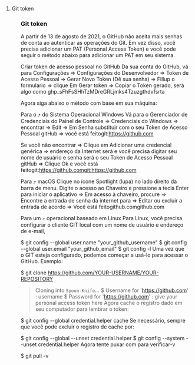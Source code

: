 <ol>
<li>Git token
<ol>
<h3>Git token</h3>
A partir de 13 de agosto de 2021, o GitHub não aceita mais senhas de conta ao autenticar as operações do Git. Em vez disso, você precisa adicionar um PAT (Personal Access Token) e você pode seguir o método abaixo para adicionar um PAT em seu sistema.

Criar token de acesso pessoal no GitHub
Da sua conta do GitHub, vá para Configurações => Configurações do Desenvolvedor => Token de Acesso Pessoal => Gerar Novo Token (Dê sua senha) => Fillup o formulário => clique Em Gerar token => Copiar o Token gerado, será algo como ghp_sFhFsSHhTzMDreGRLjmks4Tzuzgthdvfsrta

Agora siga abaixo o método com base em sua máquina:

Para o ⤴ do Sistema Operacional Windows
Vá para o Gerenciador de Credenciais do Painel de Controle => Credenciais do Windows => encontrar => Edit => Em Senha substituir com o seu Token de Acesso Pessoal gitHub => você está feitogit:https://github.com

Se você não encontrar => Clique em Adicionar uma credencial genérica => endereço da Internet será e você precisa digitar seu nome de usuário e senha será o seu Token de Acesso Pessoal gitHub => Clique Ok e você está feitogit:https://github.comgit:https://github.com

Para ⤴ macOS
Clique no ícone Spotlight (lupa) no lado direito da barra de menu. Digite o acesso ao Chaveiro e pressione a tecla Enter para iniciar o aplicativo => Em acesso à chaveiro, procure => Encontre a entrada de senha da internet para => Editar ou excluir a entrada de acordo => Você está feitogithub.comgithub.com

Para um ⤴ operacional baseado em Linux
Para Linux, você precisa configurar o cliente GIT local com um nome de usuário e endereço de e-mail,

$ git config --global user.name "your_github_username"
$ git config --global user.email "your_github_email"
$ git config -l
Uma vez que o GIT esteja configurado, podemos começar a usá-lo para acessar o GitHub. Exemplo:

$ git clone https://github.com/YOUR-USERNAME/YOUR-REPOSITORY

> Cloning into `Spoon-Knife`...
> $ Username for 'https://github.com' : username
> $ Password for 'https://github.com' : give your personal access token here
> Agora cache o registro dado em seu computador para lembrar o token:

$ git config --global credential.helper cache
Se necessário, sempre que você pode excluir o registro de cache por:

$ git config --global --unset credential.helper
$ git config --system --unset credential.helper
Agora tente puxar com para verificar-v

$ git pull -v

</ol>

</li>

</ol>
